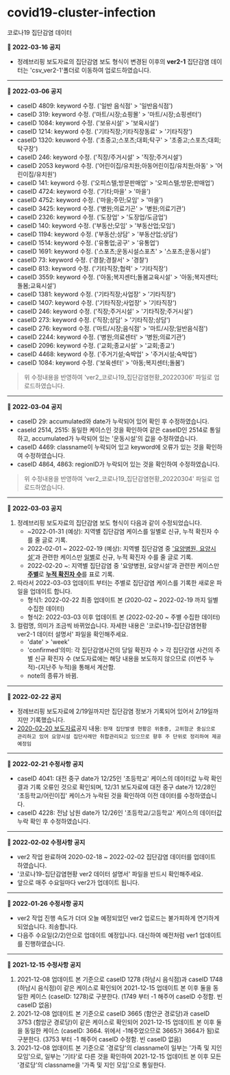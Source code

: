 # covid19-cluster-infection
코로나19 집단감염 데이터 

**📌 2022-03-16 공지**
* 정례브리핑 보도자료의 집단감염 보도 형식이 변경된 이후의 **ver2-1** 집단감염 데이터는 'csv_ver2-1'폴더로 이동하여 업로드하였습니다.

---

**📌 2022-03-06 공지**
* caseID 4809: keyword 수정. ('일반 음식점' > '일반음식점')
* caseID 319: keyword 수정. ('마트/시장;쇼핑몰' > '마트/시장;쇼핑센터')
* caseID 1084: keyword 수정. ('보유시설' > '보육시설')
* caseID 1214: keyword 수정. ('기타직장;기타직장동료' > '기타직장')
* caseID 1320: keuword 수정. ('초중고;스포츠;대회;탁구' > '초중고;스포츠;대회;탁구장')
* caseID 246: keyword 수정. ('직장/주거시설' > '직장;주거시설')
* caseID 2053 keyword 수정. ('어린이집/유치원;아동어린이집/유치원;아동' > '어린이집/유치원')
* caseID 141: keyword 수정. ('오피스텔;방문판매업' > '오피스텔;방문;판매업')
* caseID 4724: keyword 수정. ('기타;마을' > '마을')
* caseID 4752: keyword 수정. ('마을;주민;모임' > '마을')
* caseID 3425: keyword 수정. ('병원;의료기곤' > '병원;의료기관')
* caseID 2326: keyword 수정. ('도장업' > '도장업/도금업')
* caseID 140: keyword 수정. ('부동산;모임' > '부동산업;모임')
* caseID 1194: keyword 수정. ('부동산;상담' > '부동산업;상담')
* caseID 1514: keyword 수정. ('유통업;공구' > '유통업')
* caseID 1691: keyword 수정. ('스포츠;운동시설스포츠' > '스포츠;운동시설')
* caseID 73: keyword 수정. ('경찰;경찰서' > '경찰')
* caseID 813: keyword 수정. ('기타직장;협력' > '기타직장')
* caseID 3559: keyword 수정. ('아동;복지센터;돌봄교육시설' > '아동;복지센터;돌봄;교육시설')
* caseID 1381: keyword 수정. ('기타직장;사업장' > '기타직장')
* caseID 1407: keyword 수정. ('기타직장;사업장' > '기타직장')
* caseID 246: keyword 수정. ('직장;주거시설' > '기타직장;주거시설')
* caseID 273: keyword 수정. ('직장;상담' > '기타직장;상담')
* caseID 276: keyword 수정. ('마트/시장;음식점' > '마트/시장;일반음식점')
* caseID 2244: keyword 수정. ('병원;의료센터' > '병원;의료기관')
* caseID 2096: keyword 수정. ('교회;종교시설' > '교회;종교')
* caseID 4468: keyword 수정. ('주거기설;숙박업' > '주거시설;숙박업')
* caseID 1084: keyword 수정. ('보육센터' > '아동;복지센터;돌봄')

> 위 수정내용을 반영하여 'ver2_코로나19_집단감염현황_20220306' 파일로 업로드하였습니다.
---

**📌 2022-03-04 공지**
* caseID 29: accumulated와 date가 누락되어 있어 확인 후 수정하였습니다.
* caseId 2514, 2515: 동일한 케이스인 것을 확인하여 같은 caseID인 2514로 통일하고, accumulated가 누락되어 있는 '운동시설'의 값을 수정하였습니다.
* caseID 4469: classname이 누락되어 있고 keyword에 오류가 있는 것을 확인하여 수정하였습니다.
* caseID 4864, 4863: regionID가 누락되어 있는 것을 확인하여 수정하였습니다.

> 위 수정내용을 반영하여 'ver2_코로나19_집단감염현황_20220304' 파일로 업로드하였습니다.

---

**📌 2022-03-03 공지**
1. 정례브리핑 보도자료의 집단감염 보도 형식이 다음과 같이 수정되었습니다.
    * ~2022-01-31 (예상): 지역별 집단감염 케이스를 일별로 신규, 누적 확진자 수를 줄 글로 기록. 
    * 2022-02-01 ~ 2022-02-19 (예상): 지역별 집단감염 중 <u>'요양병원, 요양시설'</u>과 관련한 케이스만 <u>일별</u>로 신규, 누적 확진자 수를 줄 글로 기록. 
    * 2022-02-20 ~: 지역별 집단감염 중 '요양병원, 요양시설'과 관련한 케이스만 <u>__주별__</u>로 <u>__누적 확진자 수__</u>를 표로 기록.
2. 따라서 2022-03-03 업데이트 부터는 주별로 집단감염 케이스를 기록한 새로운 파일을 업데이트 합니다. 
    * 형식1: 2022-02-22 최종 업데이트 본 (2020-02 ~ 2022-02-19 까지 일별 수집한 데이터)
    * 형식2: 2022-03-03 이후 업데이트 본 (2022-02-20 ~ 주별 수집한 데이터)
3. 컬럼명, 의미가 조금씩 바뀌었습니다. 자세한 내용은 '코로나19-집단감염현황 ver2-1 데이터 설명서' 파일을 확인해주세요.
    * 'date' > 'week' 
    * 'confirmed'의미: 각 집단감염사건의 당일 확진자 수 > 각 집단감염 사건의 주별 신규 확진자 수 (보도자료에는 해당 내용을 보도하지 않으므로 (이번주 누적)-(지난주 누적)을 통해서 계산함.
    * note의 종류가 바뀜.

---

**📌 2022-02-22 공지**
* 정례브리핑 보도자료에 2/19일까지만 집단감염 정보가 기록되어 있어서 2/19일까지만 기록했습니다.
* [2020-02-20 보도자료](https://www.kdca.go.kr/board/board.es?mid=a20501010000&bid=0015&list_no=718745&cg_code=&act=view&nPage=2#)공지 내용: `현재 집단발생 현황은 위중증, 고위험군 중심으로 관리하고 있어 요양시설 집단사례만 취합관리되고 있으므로 향후 주 단위로 정리하여 제공 예정임`

---

**📌 2022-02-21 수정사항 공지**    
* caseID 4041: 대전 중구 date가 12/25인 '초등학교' 케이스의 데이터값 누락 확인 결과 기록 오류인 것으로 확인되며, 12/31 보도자료에 대전 중구 date가 12/28인 '초등학교/어린이집' 케이스가 누락된 것을 확인하여 이전 데이터를 수정하였습니다.    
* caseID 4228: 전남 남원 date가 12/26인 '초등학교/고등학교' 케이스의 데이터값 누락 확인 후 수정하였습니다. 

---

**📌 2022-02-02 수정사항 공지**

* ver2 작업 완료하여 2020-02-18 ~ 2022-02-02 집단감염 데이터를 업데이트 하였습니다. 
* '코로나19-집단감염현황 ver2 데이터 설명서' 파일을 반드시 확인해주세요. 
* 앞으로 매주 수요일마다 ver2가 업데이트 됩니다. 

---

**📌 2022-01-26 수정사항 공지**

* ver2 작업 진행 속도가 더뎌 오늘 예정되었던 ver2 업로드는 불가피하게 연기하게 되었습니다. 죄송합니다.
* 다음주 수요일(2/2)안으로 업데이트 예정입니다. 대신하여 예전처럼 ver1 업데이트를 진행하였습니다.

---

**📌 2021-12-15 수정사항 공지**

1. 2021-12-08 업데이트 본 기준으로 caseID 1278 (하남시 음식점)과 caseID 1748 (하남시 음식점)이 같은 케이스로 확인되어 2021-12-15 업데이트 본 이후 둘을 동일한 케이스 (caseID: 1278)로 구분한다. (1749 부터 -1 해주어 caseID 수정함. 빈 caseID 없음)
2. 2021-12-08 업데이트 본 기준으로 caseID 3665 (함안군 경로당)과 caseID 3753 (함암군 경로당)이 같은 케이스로 확인되어 2021-12-15 업데이트 본 이후 둘을 동일한 케이스 (caseID: 3664. 위에서 -1해주었으므로 3665가 3664가 됨)로 구분한다. (3753 부터 -1 해주어 caseID 수정함. 빈 caseID 없음)
3. 2021-12-08 업데이트 본 기준으로 '경로당'의 classname이 일부는 '가족 및 지인 모임'으로, 일부는 '기타'로 다른 것을 확인하여 2021-12-15 업데이트 본 이후 모든 '경로당'의 classname을 '가족 및 지인 모임'으로 통일한다.
